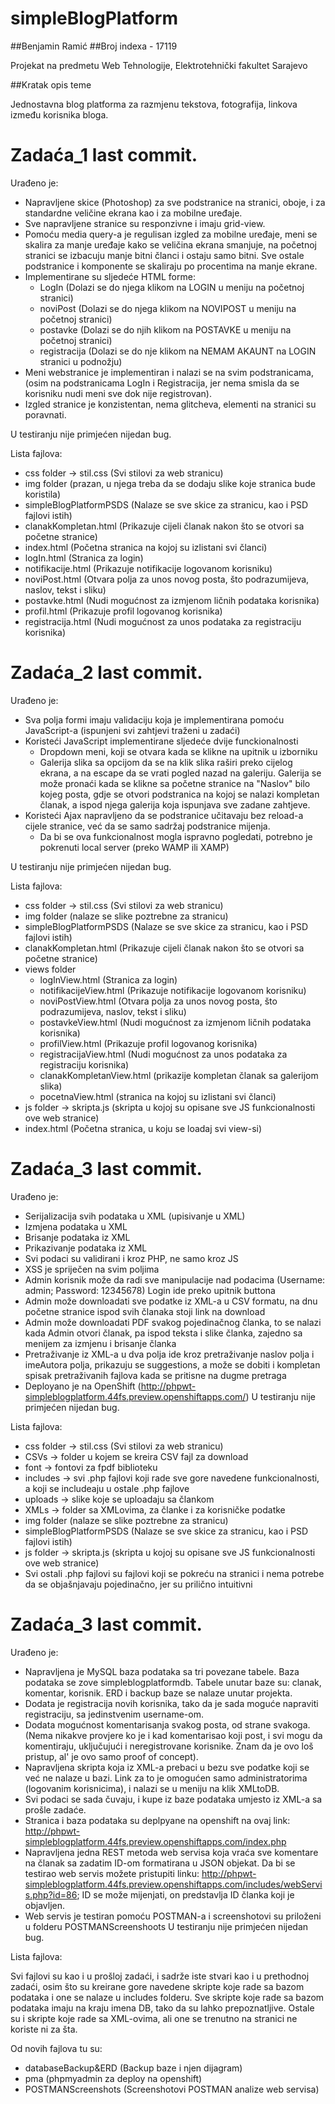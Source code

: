 # simpleBlogPlatform
##Benjamin Ramić
##Broj indexa - 17119

Projekat na predmetu Web Tehnologije, Elektrotehnički fakultet Sarajevo

##Kratak opis teme

Jednostavna blog platforma za razmjenu tekstova, fotografija, linkova između korisnika bloga.

# Zadaća_1 last commit.

Urađeno je:

- Napravljene skice (Photoshop) za sve podstranice na stranici, oboje, i za standardne veličine ekrana kao i za mobilne uređaje.
- Sve napravljene stranice su responzivne i imaju grid-view.
- Pomoću media query-a je regulisan izgled za mobilne uređaje, meni se skalira za manje uređaje kako se veličina ekrana smanjuje, na početnoj stranici se izbacuju manje bitni članci i ostaju samo bitni. Sve ostale podstranice i komponente se skaliraju po procentima na manje ekrane.
- Implementirane su sljedeće HTML forme:
    - LogIn (Dolazi se do njega klikom na LOGIN u meniju na početnoj stranici)
    - noviPost (Dolazi se do njega klikom na NOVIPOST u meniju na početnoj stranici)
    - postavke (Dolazi se do njih klikom na POSTAVKE u meniju na početnoj stranici)
    - registracija (Dolazi se do nje klikom na NEMAM AKAUNT na LOGIN stranici u podnožju)
- Meni webstranice je implementiran i nalazi se na svim podstranicama, (osim na podstranicama LogIn i Registracija, jer nema smisla da se korisniku nudi meni sve dok nije registrovan).
- Izgled stranice je konzistentan, nema glitcheva, elementi na stranici su poravnati.


U testiranju nije primjećen nijedan bug.

Lista fajlova:
- css folder -> stil.css (Svi stilovi za web stranicu)
- img folder (prazan, u njega treba da se dodaju slike koje stranica bude koristila)
- simpleBlogPlatformPSDS (Nalaze se sve skice za stranicu, kao i PSD fajlovi istih)
- clanakKompletan.html (Prikazuje cijeli članak nakon što se otvori sa početne stranice)
- index.html (Početna stranica na kojoj su izlistani svi članci)
- logIn.html (Stranica za login)
- notifikacije.html (Prikazuje notifikacije logovanom korisniku)
- noviPost.html (Otvara polja za unos novog posta, što podrazumijeva, naslov, tekst i sliku)
- postavke.html (Nudi mogućnost za izmjenom ličnih podataka korisnika)
- profil.html (Prikazuje profil logovanog korisnika)
- registracija.html (Nudi mogućnost za unos podataka za registraciju korisnika)
 
# Zadaća_2 last commit.

Urađeno je:
- Sva polja formi imaju validaciju koja je implementirana pomoću JavaScript-a (ispunjeni svi zahtjevi traženi u zadaći)
- Koristeći JavaScript implementirane sljedeće dvije funckionalnosti
    - Dropdown meni, koji se otvara kada se klikne na upitnik u izborniku
    - Galerija slika sa opcijom da se na klik slika raširi preko cijelog ekrana, a na escape da se vrati pogled nazad na galeriju. Galerija se može pronaći kada se klikne sa početne stranice na "Naslov" bilo kojeg posta, gdje se otvori podstranica na kojoj se nalazi kompletan članak, a ispod njega galerija koja ispunjava sve zadane zahtjeve.
- Koristeći Ajax napravljeno da se podstranice učitavaju bez reload-a cijele stranice, već da se samo sadržaj podstranice mijenja. 
    - Da bi se ova funkcionalnost mogla ispravno pogledati, potrebno je pokrenuti local server (preko WAMP ili XAMP) 

U testiranju nije primjećen nijedan bug.

Lista fajlova:

- css folder -> stil.css (Svi stilovi za web stranicu)
- img folder (nalaze se slike poztrebne za stranicu)
- simpleBlogPlatformPSDS (Nalaze se sve skice za stranicu, kao i PSD fajlovi istih)
- clanakKompletan.html (Prikazuje cijeli članak nakon što se otvori sa početne stranice)
- views folder
    - logInView.html (Stranica za login)
    - notifikacijeView.html (Prikazuje notifikacije logovanom korisniku)
    - noviPostView.html (Otvara polja za unos novog posta, što podrazumijeva, naslov, tekst i sliku)
    - postavkeView.html (Nudi mogućnost za izmjenom ličnih podataka korisnika)
    - profilView.html (Prikazuje profil logovanog korisnika)
    - registracijaView.html (Nudi mogućnost za unos podataka za registraciju korisnika)
    - clanakKompletanView.html (prikazije kompletan članak sa galerijom slika)
    - pocetnaView.html (stranica na kojoj su izlistani svi članci)
- js folder -> skripta.js (skripta u kojoj su opisane sve JS funkcionalnosti ove web stranice)
- index.html (Početna stranica, u koju se loadaj svi view-si)

# Zadaća_3 last commit.

Urađeno je:
- Serijalizacija svih podataka u XML (upisivanje u XML)
- Izmjena podataka u XML 
- Brisanje podataka iz XML
- Prikazivanje podataka iz XML
- Svi podaci su validirani i kroz PHP, ne samo kroz JS
- XSS je spriječen na svim poljima
- Admin korisnik može da radi sve manipulacije nad podacima (Username: admin; Password: 12345678) Login ide preko upitnik buttona
- Admin može downloadati sve podatke iz XML-a u CSV formatu, na dnu početne stranice ispod svih članaka stoji link na download
- Admin može downloadati PDF svakog pojedinačnog članka, to se nalazi kada Admin otvori članak, pa ispod teksta i slike članka, zajedno sa menijem za izmjenu i brisanje članka
- Pretraživanje iz XML-a u dva polja ide kroz pretraživanje naslov polja i imeAutora polja, prikazuju se suggestions, a može se dobiti i kompletan spisak pretraživanih fajlova kada se pritisne na dugme pretraga
- Deployano je na OpenShift (http://phpwt-simpleblogplatform.44fs.preview.openshiftapps.com/)
U testiranju nije primjećen nijedan bug.

Lista fajlova:

- css folder -> stil.css (Svi stilovi za web stranicu)
- CSVs -> folder u kojem se kreira CSV fajl za download
- font -> fontovi za fpdf biblioteku
- includes -> svi .php fajlovi koji rade sve gore navedene funkcionalnosti, a koji se includeaju u ostale .php fajlove
- uploads -> slike koje se uploadaju sa člankom
- XMLs -> folder sa XMLovima, za članke i za korisničke podatke
- img folder (nalaze se slike poztrebne za stranicu)
- simpleBlogPlatformPSDS (Nalaze se sve skice za stranicu, kao i PSD fajlovi istih)
- js folder -> skripta.js (skripta u kojoj su opisane sve JS funkcionalnosti ove web stranice)
- Svi ostali .php fajlovi su fajlovi koji se pokreću na stranici i nema potrebe da se objašnjavaju pojedinačno, jer su prilično intuitivni


# Zadaća_3 last commit.
Urađeno je:
- Napravljena je MySQL baza podataka sa tri povezane tabele. Baza podataka se zove simpleblogplatformdb. Tabele unutar baze su: clanak, komentar, korisnik. ERD i backup baze se nalaze unutar projekta.
- Dodata je registracija novih korisnika, tako da je sada moguće napraviti registraciju, sa jedinstvenim username-om.
- Dodata mogućnost komentarisanja svakog posta, od strane svakoga. (Nema nikakve provjere ko je i kad komentarisao koji post, i svi mogu da komentiraju, uključujući i neregistrovane korisnike. Znam da je ovo loš pristup, al' je ovo samo proof of concept).
- Napravljena skripta koja iz XML-a prebaci u bezu sve podatke koji se već ne nalaze u bazi. Link za to je omogućen samo administratorima (logovanim korisnicima), i nalazi se u meniju na klik XMLtoDB.
- Svi podaci se sada čuvaju, i kupe iz baze podataka umjesto iz XML-a sa prošle zadaće.
- Stranica i baza podataka su deplpyane na openshift na ovaj link: http://phpwt-simpleblogplatform.44fs.preview.openshiftapps.com/index.php
- Napravljena jedna REST metoda web servisa koja vraća sve komentare na članak sa zadatim ID-om formatirana u JSON objekat. Da bi se testirao web servis možete pristupiti linku: http://phpwt-simpleblogplatform.44fs.preview.openshiftapps.com/includes/webServis.php?id=86; 
ID se može mijenjati, on predstavlja ID članka koji je objavljen.
- Web servis je testiran pomoću POSTMAN-a i screenshotovi su priloženi u folderu POSTMANScreenshoots
U testiranju nije primjećen nijedan bug.

Lista fajlova:

Svi fajlovi su kao i u prošloj zadaći, i sadrže iste stvari kao i u prethodnoj zadaći, osim što su kreirane gore navedene skripte koje rade sa bazom podataka i one se nalaze u includes folderu. Sve skripte koje rade sa bazom podataka imaju na kraju imena DB, tako da su lahko prepoznatljive. Ostale su i skripte koje rade sa XML-ovima, ali one se trenutno na stranici ne koriste ni za šta.

Od novih fajlova tu su:

-  databaseBackup&ERD (Backup baze i njen dijagram)
-  pma (phpmyadmin za deploy na openshift)
-  POSTMANScreenshots (Screenshotovi POSTMAN analize web servisa)
